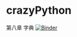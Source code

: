 # crazyPython
第八章 字典
[![Binder](https://mybinder.org/badge_logo.svg)](https://mybinder.org/v2/gh/Unoho/crazyPython/HEAD?urlpath=%2Fdoc%2Ftree%2F%E7%AC%AC%E5%85%AB%E7%AB%A0+%E5%AD%97%E5%85%B8.ipynb)
